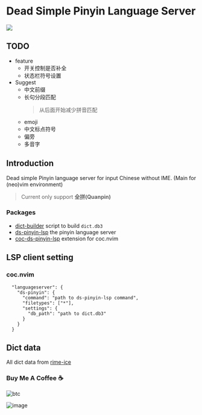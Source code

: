 # Dead Simple Pinyin Language Server

![](https://user-images.githubusercontent.com/5492542/205504265-0875046a-aab4-4672-9467-048cd43460a9.png)

## TODO

- feature
  - 开关控制是否补全
  - 状态栏符号设置
- Suggest
  - 中文前缀
  - 长句分段匹配
    > 从后面开始减少拼音匹配
  - emoji
  - 中文标点符号
  - 偏旁
  - 多音字

## Introduction

Dead simple Pinyin language server for input Chinese without IME. (Main for (neo)vim environment)

> Current only support **全拼(Quanpin)**

### Packages

- [dict-builder](./packages/dict-builder) script to build `dict.db3`
- [ds-pinyin-lsp](./packages/ds-pinyin-lsp) the pinyin language server
- [coc-ds-pinyin-lsp](./packages/coc-ds-pinyin) extension for coc.nvim

## LSP client setting

### coc.nvim

``` jsonc
  "languageserver": {
    "ds-pinyin": {
      "command": "path to ds-pinyin-lsp command",
      "filetypes": ["*"],
      "settings": {
        "db_path": "path to dict.db3"
      }
    }
  }
```

## Dict data

All dict data from [rime-ice](https://github.com/iDvel/rime-ice)

### Buy Me A Coffee ☕️

![btc](https://img.shields.io/keybase/btc/iamcco.svg?style=popout-square)

![image](https://user-images.githubusercontent.com/5492542/42771079-962216b0-8958-11e8-81c0-520363ce1059.png)
